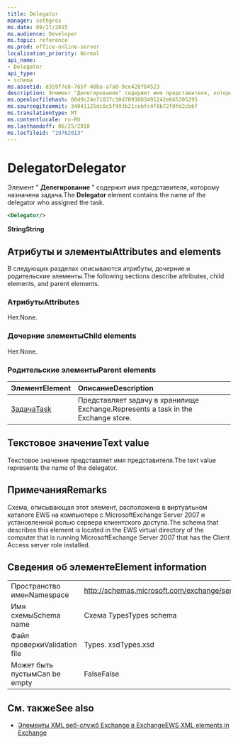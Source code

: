 ```yaml
---
title: Delegator
manager: sethgros
ms.date: 09/17/2015
ms.audience: Developer
ms.topic: reference
ms.prod: office-online-server
localization_priority: Normal
api_name:
- Delegator
api_type:
- schema
ms.assetid: d359f7e8-765f-40ba-a7a0-9ce428f84523
description: Элемент "Делегирование" содержит имя представителя, которому назначена задача.
ms.openlocfilehash: 00d9c24e71037c10d7093883491242e665305295
ms.sourcegitcommit: 34041125dc8c5f993b21cebfc4f8b72f0fd2cb6f
ms.translationtype: MT
ms.contentlocale: ru-RU
ms.lasthandoff: 06/25/2018
ms.locfileid: "19762013"
---
```

# <a name="delegator"></a><span data-ttu-id="05ef5-103">Delegator</span><span class="sxs-lookup"><span data-stu-id="05ef5-103">Delegator</span></span>

<span data-ttu-id="05ef5-104">Элемент " **Делегирование** " содержит имя представителя, которому назначена задача.</span><span class="sxs-lookup"><span data-stu-id="05ef5-104">The **Delegator** element contains the name of the delegator who assigned the task.</span></span> 
  
```xml
<Delegator/>
```

<span data-ttu-id="05ef5-105">**String**</span><span class="sxs-lookup"><span data-stu-id="05ef5-105">**String**</span></span>

## <a name="attributes-and-elements"></a><span data-ttu-id="05ef5-106">Атрибуты и элементы</span><span class="sxs-lookup"><span data-stu-id="05ef5-106">Attributes and elements</span></span>

<span data-ttu-id="05ef5-107">В следующих разделах описываются атрибуты, дочерние и родительские элементы.</span><span class="sxs-lookup"><span data-stu-id="05ef5-107">The following sections describe attributes, child elements, and parent elements.</span></span>
  
### <a name="attributes"></a><span data-ttu-id="05ef5-108">Атрибуты</span><span class="sxs-lookup"><span data-stu-id="05ef5-108">Attributes</span></span>

<span data-ttu-id="05ef5-109">Нет.</span><span class="sxs-lookup"><span data-stu-id="05ef5-109">None.</span></span>
  
### <a name="child-elements"></a><span data-ttu-id="05ef5-110">Дочерние элементы</span><span class="sxs-lookup"><span data-stu-id="05ef5-110">Child elements</span></span>

<span data-ttu-id="05ef5-111">Нет.</span><span class="sxs-lookup"><span data-stu-id="05ef5-111">None.</span></span>
  
### <a name="parent-elements"></a><span data-ttu-id="05ef5-112">Родительские элементы</span><span class="sxs-lookup"><span data-stu-id="05ef5-112">Parent elements</span></span>

|<span data-ttu-id="05ef5-113">**Элемент**</span><span class="sxs-lookup"><span data-stu-id="05ef5-113">**Element**</span></span>|<span data-ttu-id="05ef5-114">**Описание**</span><span class="sxs-lookup"><span data-stu-id="05ef5-114">**Description**</span></span>|
|:-----|:-----|
|[<span data-ttu-id="05ef5-115">Задача</span><span class="sxs-lookup"><span data-stu-id="05ef5-115">Task</span></span>](task.md) <br/> |<span data-ttu-id="05ef5-116">Представляет задачу в хранилище Exchange.</span><span class="sxs-lookup"><span data-stu-id="05ef5-116">Represents a task in the Exchange store.</span></span>  <br/> |
   
## <a name="text-value"></a><span data-ttu-id="05ef5-117">Текстовое значение</span><span class="sxs-lookup"><span data-stu-id="05ef5-117">Text value</span></span>

<span data-ttu-id="05ef5-118">Текстовое значение представляет имя представителя.</span><span class="sxs-lookup"><span data-stu-id="05ef5-118">The text value represents the name of the delegator.</span></span>
  
## <a name="remarks"></a><span data-ttu-id="05ef5-119">Примечания</span><span class="sxs-lookup"><span data-stu-id="05ef5-119">Remarks</span></span>

<span data-ttu-id="05ef5-120">Схема, описывающая этот элемент, расположена в виртуальном каталоге EWS на компьютере с MicrosoftExchange Server 2007 и установленной ролью сервера клиентского доступа.</span><span class="sxs-lookup"><span data-stu-id="05ef5-120">The schema that describes this element is located in the EWS virtual directory of the computer that is running MicrosoftExchange Server 2007 that has the Client Access server role installed.</span></span>
  
## <a name="element-information"></a><span data-ttu-id="05ef5-121">Сведения об элементе</span><span class="sxs-lookup"><span data-stu-id="05ef5-121">Element information</span></span>

|||
|:-----|:-----|
|<span data-ttu-id="05ef5-122">Пространство имен</span><span class="sxs-lookup"><span data-stu-id="05ef5-122">Namespace</span></span>  <br/> |http://schemas.microsoft.com/exchange/services/2006/types  <br/> |
|<span data-ttu-id="05ef5-123">Имя схемы</span><span class="sxs-lookup"><span data-stu-id="05ef5-123">Schema name</span></span>  <br/> |<span data-ttu-id="05ef5-124">Схема Types</span><span class="sxs-lookup"><span data-stu-id="05ef5-124">Types schema</span></span>  <br/> |
|<span data-ttu-id="05ef5-125">Файл проверки</span><span class="sxs-lookup"><span data-stu-id="05ef5-125">Validation file</span></span>  <br/> |<span data-ttu-id="05ef5-126">Types. xsd</span><span class="sxs-lookup"><span data-stu-id="05ef5-126">Types.xsd</span></span>  <br/> |
|<span data-ttu-id="05ef5-127">Может быть пустым</span><span class="sxs-lookup"><span data-stu-id="05ef5-127">Can be empty</span></span>  <br/> |<span data-ttu-id="05ef5-128">False</span><span class="sxs-lookup"><span data-stu-id="05ef5-128">False</span></span>  <br/> |
   
## <a name="see-also"></a><span data-ttu-id="05ef5-129">См. также</span><span class="sxs-lookup"><span data-stu-id="05ef5-129">See also</span></span>

- [<span data-ttu-id="05ef5-130">Элементы XML веб-служб Exchange в Exchange</span><span class="sxs-lookup"><span data-stu-id="05ef5-130">EWS XML elements in Exchange</span></span>](ews-xml-elements-in-exchange.md)

